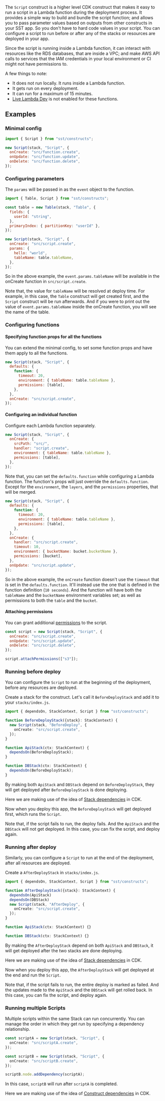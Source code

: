 The `Script` construct is a higher level CDK construct that makes it easy to run a script in a Lambda function during the deployment process. It provides a simple way to build and bundle the script function; and allows you to pass parameter values based on outputs from other constructs in your SST app. So you don't have to hard code values in your script. You can configure a script to run before or after any of the stacks or resources are deployed in your app.

Since the script is running inside a Lambda function, it can interact with resources like the RDS databases, that are inside a VPC; and make AWS API calls to services that the IAM credentials in your local environment or CI might not have permissions to.

A few things to note:

- It does not run locally. It runs inside a Lambda function.
- It gets run on every deployment.
- It can run for a maximum of 15 minutes.
- [Live Lambda Dev](/live-lambda-development.md) is not enabled for these functions.

## Examples

### Minimal config

```js
import { Script } from "sst/constructs";

new Script(stack, "Script", {
  onCreate: "src/function.create",
  onUpdate: "src/function.update",
  onDelete: "src/function.delete",
});
```

### Configuring parameters

The `params` will be passed in as the `event` object to the function.

```js {12-15}
import { Table, Script } from "sst/constructs";

const table = new Table(stack, "Table", {
  fields: {
    userId: "string",
  },
  primaryIndex: { partitionKey: "userId" },
});

new Script(stack, "Script", {
  onCreate: "src/script.create",
  params: {
    hello: "world",
    tableName: table.tableName,
  },
});
```

So in the above example, the `event.params.tableName` will be available in the onCreate function in `src/script.create`.

Note that, the value for `tableName` will be resolved at deploy time. For example, in this case, the `Table` construct will get created first, and the `Script` construct will be run afterwards. And if you were to print out the value of `event.params.tableName` inside the onCreate function, you will see the name of the table.

### Configuring functions

#### Specifying function props for all the functions

You can extend the minimal config, to set some function props and have them apply to all the functions.

```js {3-7}
new Script(stack, "Script", {
  defaults: {
    function: {
      timeout: 20,
      environment: { tableName: table.tableName },
      permissions: [table],
    },
  },
  onCreate: "src/script.create",
});
```

#### Configuring an individual function

Configure each Lambda function separately.

```js
new Script(stack, "Script", {
  onCreate: {
    srcPath: "src/",
    handler: "script.create",
    environment: { tableName: table.tableName },
    permissions: [table],
  },
});
```

Note that, you can set the `defaults.function` while configuring a Lambda function. The function's props will just override the `defaults.function`. Except for the `environment`, the `layers`, and the `permissions` properties, that will be merged.

```js
new Script(stack, "Script", {
  defaults: {
    function: {
      timeout: 20,
      environment: { tableName: table.tableName },
      permissions: [table],
    },
  },
  onCreate: {
    handler: "src/script.create",
    timeout: 10,
    environment: { bucketName: bucket.bucketName },
    permissions: [bucket],
  },
  onUpdate: "src/script.update",
});
```

So in the above example, the `onCreate` function doesn't use the `timeout` that is set in the `defaults.function`. It'll instead use the one that is defined in the function definition (`10 seconds`). And the function will have both the `tableName` and the `bucketName` environment variables set; as well as permissions to both the `table` and the `bucket`.

#### Attaching permissions

You can grant additional [permissions](Permissions.md) to the script.

```js {7}
const script = new Script(stack, "Script", {
  onCreate: "src/script.create",
  onUpdate: "src/script.update",
  onDelete: "src/script.delete",
});

script.attachPermissions(["s3"]);
```

### Running before deploy

You can configure the `Script` to run at the beginning of the deployment, before any resources are deployed.

Create a stack for the construct. Let's call it `BeforeDeployStack` and add it to your `stacks/index.js`.

```ts
import { dependsOn, StackContext, Script } from "sst/constructs";

function BeforeDeployStack({stack}: StackContext) {
  new Script(stack, "BeforeDeploy", {
    onCreate: "src/script.create",
  });
}

function ApiStack(ctx: StackContext) {
  dependsOn(BeforeDeployStack);
}

function DBStack(ctx: StackContext) {
  dependsOn(BeforeDeployStack);
}
```

By making both `ApiStack` and `DBStack` depend on `BeforeDeployStack`, they will get deployed after `BeforeDeployStack` is done deploying.

Here we are making use of the idea of [Stack dependencies](https://docs.aws.amazon.com/cdk/api/v2/docs/aws-cdk-lib-readme.html#stack-dependencies) in CDK.

Now when you deploy this app, the `BeforeDeployStack` will get deployed first, which runs the `Script`.

Note that, if the script fails to run, the deploy fails. And the `ApiStack` and the `DBStack` will not get deployed. In this case, you can fix the script, and deploy again.

### Running after deploy

Similarly, you can configure a `Script` to run at the end of the deployment, after all resources are deployed.

Create a `AfterDeployStack` in `stacks/index.js`.

```ts
import { dependsOn, StackContext, Script } from "sst/constructs";

function AfterDeployStack({stack}: StackContext) {
  dependsOn(ApiStack)
  dependsOn(DBStack)
  new Script(stack, "AfterDeploy", {
    onCreate: "src/script.create",
  });
}

function ApiStack(ctx: StackContext) {}

function DBStack(ctx: StackContext) {}
```

By making the `AfterDeployStack` depend on both `ApiStack` and `DBStack`, it will get deployed after the two stacks are done deploying.

Here we are making use of the idea of [Stack dependencies](https://docs.aws.amazon.com/cdk/api/v2/docs/aws-cdk-lib-readme.html#stack-dependencies) in CDK.

Now when you deploy this app, the `AfterDeployStack` will get deployed at the end and run the `Script`.

Note that, if the script fails to run, the entire deploy is marked as failed. And the updates made to the `ApiStack` and the `DBStack` will get rolled back. In this case, you can fix the script, and deploy again.

### Running multiple Scripts

Multiple scripts within the same Stack can run concurrently. You can manage the order in which they get run by specifying a dependency relationship.

```ts {9}
const scriptA = new Script(stack, "Script", {
  onCreate: "src/scriptA.create",
});

const scriptB = new Script(stack, "Script", {
  onCreate: "src/scriptB.create",
});

scriptB.node.addDependency(scriptA);
```

In this case, `scriptB` will run after `scriptA` is completed.

Here we are making use of the idea of [Construct dependencies](https://docs.aws.amazon.com/cdk/api/v2/docs/aws-cdk-lib-readme.html#construct-dependencies) in CDK.
